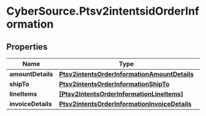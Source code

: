 # CyberSource.Ptsv2intentsidOrderInformation

## Properties
Name | Type | Description | Notes
------------ | ------------- | ------------- | -------------
**amountDetails** | [**Ptsv2intentsOrderInformationAmountDetails**](Ptsv2intentsOrderInformationAmountDetails.md) |  | [optional] 
**shipTo** | [**Ptsv2intentsOrderInformationShipTo**](Ptsv2intentsOrderInformationShipTo.md) |  | [optional] 
**lineItems** | [**[Ptsv2intentsOrderInformationLineItems]**](Ptsv2intentsOrderInformationLineItems.md) |  | [optional] 
**invoiceDetails** | [**Ptsv2intentsOrderInformationInvoiceDetails**](Ptsv2intentsOrderInformationInvoiceDetails.md) |  | [optional] 


